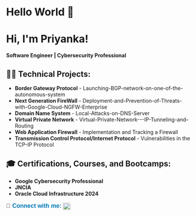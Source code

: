 # Hello World 🙏  


# Hi, I'm Priyanka!  
**Software Engineer | Cybersecurity Professional**  

## 👨‍💻 Technical Projects:  
- **Border Gateway Protocol** - Launching-BGP-network-on-one-of-the-autonomous-system  
- **Next Generation FireWall** - Deployment-and-Prevention-of-Threats-with-Google-Cloud-NGFW-Enterprise
- **Domain Name System** - Local-Attacks-on-DNS-Server
- **Virtual Private Network** - Virtual-Private-Network---IP-Tunneling-and-Routing 
- **Web Application Firewall** - Implementation and Tracking a Firewall
- **Transmission Control Protocol/Internet Protocol** - Vulnerabilities in the TCP-IP Protocol


## 🎓 Certifications, Courses, and Bootcamps:  
- **Google Cybersecurity Professional**  
- **JNCIA**
- **Oracle Cloud Infrastructure 2024** 
  
<p style="font-family: Arial, sans-serif; font-size: 16px; color: #333;">
  🤳 <span style="font-weight: bold; color: #0077b5;">Connect with me:</span> 
  <a href="https://www.linkedin.com/in/priyanka-bugade/" target="_blank" 
     style="text-decoration: none; color: #0077b5; font-weight: bold;">
    <img src="https://upload.wikimedia.org/wikipedia/commons/c/ca/LinkedIn_logo_%282019%29.svg" 
         alt="LinkedIn Logo" style="width: 20px; height: 20px; vertical-align: middle;">
  </a>
</p>




